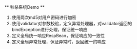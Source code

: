 ** 秒杀系统Demo **

1. 使用两次md5对用户密码进行加密
2. 使用validator对参数校验，定义异常处理器，对validator返回的bindException进行处理，保证统一响应
3. 定义全局统一响应RespBean，保证响应的一致性
4. 定义全局异常处理，保证异常时，返回统一的响应